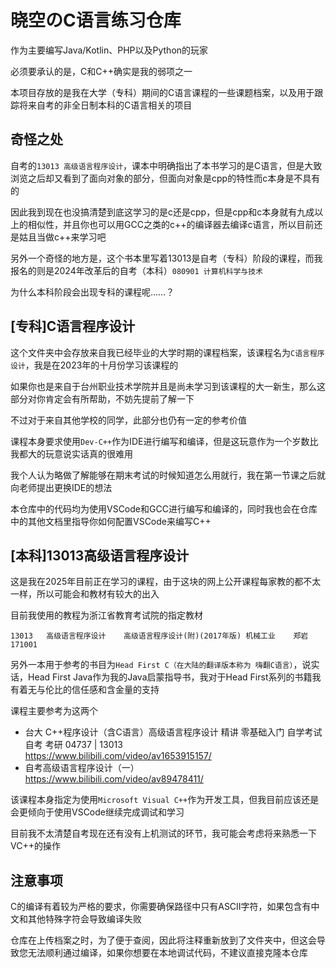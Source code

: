 # 晓空のC语言练习仓库
作为主要编写Java/Kotlin、PHP以及Python的玩家

必须要承认的是，C和C++确实是我的弱项之一

本项目存放的是我在大学（专科）期间的C语言课程的一些课题档案，以及用于跟踪将来自考的非全日制本科的C语言相关的项目

## 奇怪之处

自考的`13013 高级语言程序设计`，课本中明确指出了本书学习的是C语言，但是大致浏览之后却又看到了面向对象的部分，但面向对象是cpp的特性而c本身是不具有的

因此我到现在也没搞清楚到底这学习的是c还是cpp，但是cpp和c本身就有九成以上的相似性，并且你也可以用GCC之类的c++的编译器去编译c语言，所以目前还是姑且当做c++来学习吧

另外一个奇怪的地方是，这个书本里写着13013是自考（专科）阶段的课程，而我报名的则是2024年改革后的自考（本科）`080901 计算机科学与技术`

为什么本科阶段会出现专科的课程呢……？

## [专科]C语言程序设计
这个文件夹中会存放来自我已经毕业的大学时期的课程档案，该课程名为`C语言程序设计`，我是在2023年的十月份学习该课程的

如果你也是来自于台州职业技术学院并且是尚未学习到该课程的大一新生，那么这部分对你肯定会有所帮助，不妨先提前了解一下

不过对于来自其他学校的同学，此部分也仍有一定的参考价值

课程本身要求使用`Dev-C++`作为IDE进行编写和编译，但是这玩意作为一个岁数比我都大的玩意说实话真的很难用

我个人认为略做了解能够在期末考试的时候知道怎么用就行，我在第一节课之后就向老师提出更换IDE的想法

本仓库中的代码均为使用VSCode和GCC进行编写和编译的，同时我也会在仓库中的其他文档里指导你如何配置VSCode来编写C++

## [本科]13013高级语言程序设计
这是我在2025年目前正在学习的课程，由于这块的网上公开课程每家教的都不太一样，所以可能会和教材有较大的出入

目前我使用的教程为浙江省教育考试院的指定教材
```
13013	高级语言程序设计	高级语言程序设计(附)(2017年版)	机械工业	郑岩	171001	
```
另外一本用于参考的书目为`Head First C（在大陆的翻译版本称为 嗨翻C语言）`，说实话，Head First Java作为我的Java启蒙指导书，我对于Head First系列的书籍我有着无与伦比的信任感和含金量的支持

课程主要参考为这两个

- 台大 C++程序设计（含C语言）高级语言程序设计 精讲 零基础入门 自学考试 自考 考研 04737 | 13013
<br>https://www.bilibili.com/video/av1653915157/
- 自考高级语言程序设计（一）
<br>https://www.bilibili.com/video/av89478411/

该课程本身指定为使用`Microsoft Visual C++`作为开发工具，但我目前应该还是会更倾向于使用VSCode继续完成调试和学习

目前我不太清楚自考现在还有没有上机测试的环节，我可能会考虑将来熟悉一下VC++的操作

## 注意事项
C的编译有着较为严格的要求，你需要确保路径中只有ASCII字符，如果包含有中文和其他特殊字符会导致编译失败

仓库在上传档案之时，为了便于查阅，因此将注释重新放到了文件夹中，但这会导致您无法顺利通过编译，如果你想要在本地调试代码，不建议直接克隆本仓库